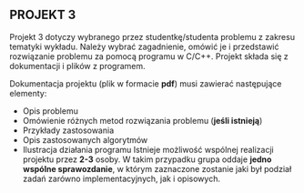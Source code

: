 PROJEKT 3
---------

Projekt 3 dotyczy wybranego przez studentkę/studenta problemu z zakresu tematyki wykładu. Należy
wybrać zagadnienie, omówić je i przedstawić rozwiązanie problemu za pomocą programu w C/C++.
Projekt składa się z dokumentacji i plików z programem.

Dokumentacja projektu (plik w formacie **pdf**) musi zawierać następujące elementy:
- Opis problemu
- Omówienie różnych metod rozwiązania problemu (**jeśli istnieją**)
- Przykłady zastosowania
- Opis zastosowanych algorytmów
- Ilustracja działania programu
Istnieje możliwość wspólnej realizacji projektu przez **2-3** osoby. W takim przypadku grupa oddaje
**jedno wspólne sprawozdanie**, w którym zaznaczone zostanie jaki był podział zadań zarówno
implementacyjnych, jak i opisowych.
